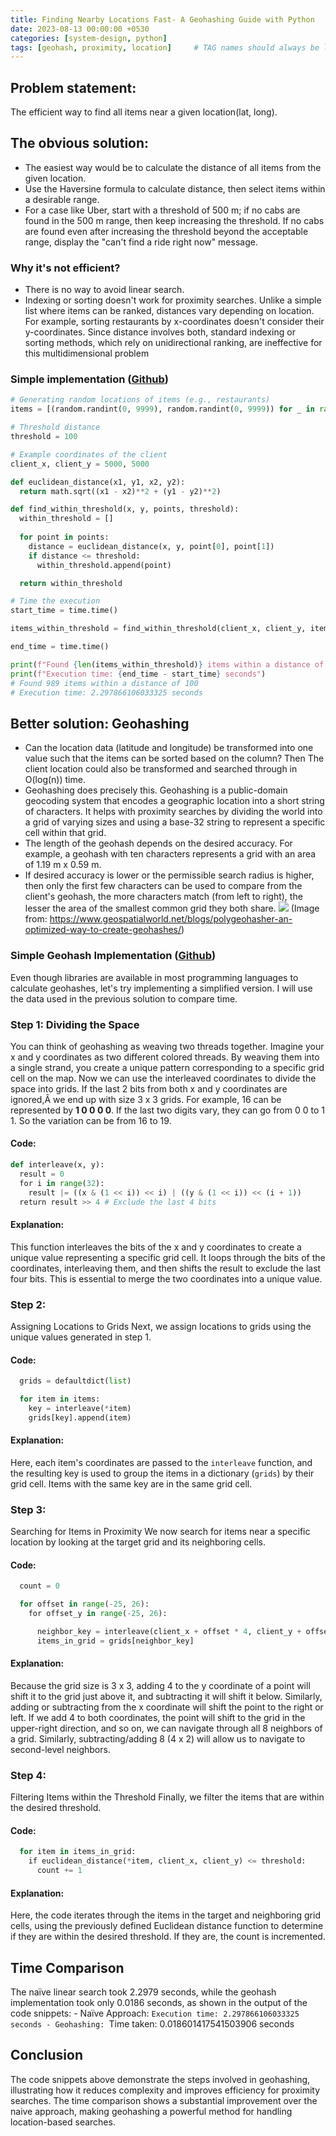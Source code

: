 ```yaml
---
title: Finding Nearby Locations Fast- A Geohashing Guide with Python
date: 2023-08-13 00:00:00 +0530
categories: [system-design, python]
tags: [geohash, proximity, location]     # TAG names should always be lowercase
---
```


## Problem statement: 
The efficient way to find all items near a given location(lat, long). 
## The obvious solution:
- The easiest way would be to calculate the distance of all items from the given location. 
- Use the Haversine formula to calculate distance, then select items within a desirable range. 
- For a case like Uber, start with a threshold of 500 m; if no cabs are found in the 500 m range, then keep increasing the threshold. If no cabs are found even after increasing the threshold beyond the acceptable range, display the "can't find a ride right now" message. 
### Why it's not efficient? 
- There is no way to avoid linear search. 
- Indexing or sorting doesn't work for proximity searches. Unlike a simple list where items can be ranked, distances vary depending on location. For example, sorting restaurants by x-coordinates doesn't consider their y-coordinates. Since distance involves both, standard indexing or sorting methods, which rely on unidirectional ranking, are ineffective for this multidimensional problem 

### Simple implementation ([Github](https://github.com/yogendra-j/small-experiments/blob/master/proximirt-service.ipynb)) 
```python
# Generating random locations of items (e.g., restaurants)
items = [(random.randint(0, 9999), random.randint(0, 9999)) for _ in range(3000000)]

# Threshold distance
threshold = 100

# Example coordinates of the client
client_x, client_y = 5000, 5000

def euclidean_distance(x1, y1, x2, y2):
  return math.sqrt((x1 - x2)**2 + (y1 - y2)**2)

def find_within_threshold(x, y, points, threshold):
  within_threshold = []
  
  for point in points:
    distance = euclidean_distance(x, y, point[0], point[1])
    if distance <= threshold:
      within_threshold.append(point)

  return within_threshold

# Time the execution
start_time = time.time()

items_within_threshold = find_within_threshold(client_x, client_y, items, threshold)

end_time = time.time()

print(f"Found {len(items_within_threshold)} items within a distance of {threshold}")
print(f"Execution time: {end_time - start_time} seconds")
# Found 989 items within a distance of 100
# Execution time: 2.297866106033325 seconds
```
## Better solution: Geohashing 
- Can the location data (latitude and longitude) be transformed into one value such that the items can be sorted based on the column? Then The client location could also be transformed and searched through in O(log(n)) time. 
- Geohashing does precisely this. Geohashing is a public-domain geocoding system that encodes a geographic location into a short string of characters. It helps with proximity searches by dividing the world into a grid of varying sizes and using a base-32 string to represent a specific cell within that grid.
- The length of the geohash depends on the desired accuracy. For example, a geohash with ten characters represents a grid with an area of 1.19 m x 0.59 m. 
- If desired accuracy is lower or the permissible search radius is higher, then only the first few characters can be used to compare from the client's geohash, the more characters match (from left to right), the lesser the area of the smallest common grid they both share. ![](https://storage.googleapis.com/memvp-25499.appspot.com/images/Screenshot%202023-08-13%20013955.png17d8c74d-6944-475f-ae28-8f97bffbfe4d) (Image from: https://www.geospatialworld.net/blogs/polygeohasher-an-optimized-way-to-create-geohashes/) 
### Simple Geohash Implementation ([Github](https://github.com/yogendra-j/small-experiments/blob/master/proximirt-service.ipynb)) 
Even though libraries are available in most programming languages to calculate geohashes, let's try implementing a simplified version. I will use the data used in the previous solution to compare time. 
### Step 1: Dividing the Space 
You can think of geohashing as weaving two threads together. Imagine your x and y coordinates as two different colored threads. By weaving them into a single strand, you create a unique pattern corresponding to a specific grid cell on the map. Now we can use the interleaved coordinates to divide the space into grids. If the last 2 bits from both x and y coordinates are ignored,Â we end up with size 3 x 3 grids. For example, 16 can be represented by **1 0 0 0 0**. If the last two digits vary, they can go from 0 0 to 1 1. So the variation can be from 16 to 19. 
#### Code: 
```python
def interleave(x, y):
  result = 0
  for i in range(32):
    result |= ((x & (1 << i)) << i) | ((y & (1 << i)) << (i + 1))
  return result >> 4 # Exclude the last 4 bits
```
#### Explanation: 
This function interleaves the bits of the x and y coordinates to create a unique value representing a specific grid cell. It loops through the bits of the coordinates, interleaving them, and then shifts the result to exclude the last four bits. This is essential to merge the two coordinates into a unique value. 
### Step 2: 
Assigning Locations to Grids Next, we assign locations to grids using the unique values generated in step 1. 
#### Code: 
```python
  grids = defaultdict(list)

  for item in items:
    key = interleave(*item)
    grids[key].append(item)
```
#### Explanation: 
Here, each item's coordinates are passed to the `interleave` function, and the resulting key is used to group the items in a dictionary (`grids`) by their grid cell. Items with the same key are in the same grid cell. 
### Step 3: 
Searching for Items in Proximity We now search for items near a specific location by looking at the target grid and its neighboring cells. 
#### Code: 
```python
  count = 0

  for offset in range(-25, 26):
    for offset_y in range(-25, 26):

      neighbor_key = interleave(client_x + offset * 4, client_y + offset_y * 4)
      items_in_grid = grids[neighbor_key]
```
#### Explanation: 
Because the grid size is 3 x 3, adding 4 to the y coordinate of a point will shift it to the grid just above it, and subtracting it will shift it below. Similarly, adding or subtracting from the x coordinate will shift the point to the right or left. If we add 4 to both coordinates, the point will shift to the grid in the upper-right direction, and so on, we can navigate through all 8 neighbors of a grid. Similarly, subtracting/adding 8 (4 x 2) will allow us to navigate to second-level neighbors. 
### Step 4: 
Filtering Items within the Threshold Finally, we filter the items that are within the desired threshold. 
#### Code:
```python
  for item in items_in_grid:
    if euclidean_distance(*item, client_x, client_y) <= threshold:
      count += 1
```
#### Explanation: 
Here, the code iterates through the items in the target and neighboring grid cells, using the previously defined Euclidean distance function to determine if they are within the desired threshold. If they are, the count is incremented. 
## Time Comparison 
The naïve linear search took 2.2979 seconds, while the geohash implementation took only 0.0186 seconds, as shown in the output of the code snippets: - Naïve Approach: `Execution time: 2.297866106033325 seconds - Geohashing: `Time taken: 0.018601417541503906 seconds 
## Conclusion 
The code snippets above demonstrate the steps involved in geohashing, illustrating how it reduces complexity and improves efficiency for proximity searches. The time comparison shows a substantial improvement over the naive approach, making geohashing a powerful method for handling location-based searches.